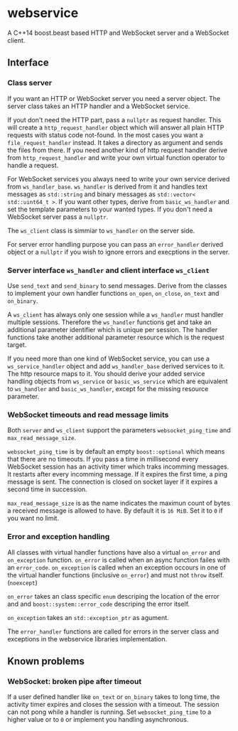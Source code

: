 # webservice

A C++14 boost.beast based HTTP and WebSocket server and a WebSocket client.

## Interface

### Class server

If you want an HTTP or WebSocket server you need a server object. The server
class takes an HTTP handler and a WebSocket service.

If yout don't need the HTTP part, pass a `nullptr` as request handler. This
will create a `http_request_handler` object which will answer all plain HTTP
requests with status code not-found. In the most cases you want a
`file_request_handler` instead. It takes a directory as argument and sends the
files from there. If you need another kind of http request handler derive from
`http_request_handler` and write your own virtual function operator to handle
a request.

For WebSocket services you always need to write your own service derived from
`ws_handler_base`. `ws_handler` is derived from it and handles text messages as
`std::string` and binary messages as `std::vector< std::uint64_t >`. If you
want other types, derive from `basic_ws_handler` and set the template
parameters to your wanted types. If you don't need a WebSocket server pass
a `nullptr`.

The `ws_client` class is simmiar to `ws_handler` on the server side.

For server error handling purpose you can pass an `error_handler` derived
object or a `nullptr` if you wish to ignore errors and execptions in the
server.

### Server interface `ws_handler` and client interface `ws_client`

Use `send_text` and `send_binary` to send messages. Derive from the classes to
implement your own handler functions `on_open`, `on_close`, `on_text` and
`on_binary`.

A `ws_client` has always only one session while a `ws_handler` must handler
multiple sessions. Therefore the `ws_handler` functions get and take an
additional parameter identifier which is unique per session. The handler
functions take another additional parameter resource which is the request
target.

If you need more than one kind of WebSocket service, you can use a
`ws_service_handler` object and add `ws_handler_base` derived services to it.
The http resource maps to it. You should derive your added service handling
objects from `ws_service` or `basic_ws_service` which are equivalent to
`ws_handler` and `basic_ws_handler`, except for the missing resource parameter.

### WebSocket timeouts and read message limits

Both `server` and `ws_client` support the parameters `websocket_ping_time` and
`max_read_message_size`.

`websocket_ping_time` is by default an empty `boost::optional` which means that
there are no timeouts. If you pass a time in millisecond every WebSocket
session has an activity timer which traks incomming messages. It restarts after
every incomming message. If it expires the first time, a ping message is sent.
The connection is closed on socket layer if it expires a second time in
succession.

`max_read_message_size` is as the name indicates the maximun count of bytes a
received message is allowed to have. By default it is `16 MiB`. Set it to `0`
if you want no limit.

### Error and exception handling

All classes with virtual handler functions have also a virtual `on_error` and
`on_exception` function. `on_error` is called when an async function failes
with an `error_code`. `on_exception` is called when an exception occours in one
of the virtual handler functions (inclusive `on_error`) and must not `throw`
itself. (`noexcept`)

`on_error` takes an class specific `enum` descriping the location of the error
and and `boost::system::error_code` descriping the error itself.

`on_exception` takes an `std::exception_ptr` as agument.

The `error_handler` functions are called for errors in the server class and
exceptions in the webservice libraries implementation.

## Known problems

### WebSocket: broken pipe after timeout

If a user defined handler like `on_text` or `on_binary` takes to long time, the
activity timer expires and closes the session with a timeout. The session can
not pong while a handler is running. Set `websocket_ping_time` to a higher
value or to `0` or implement you handling asynchronous.
